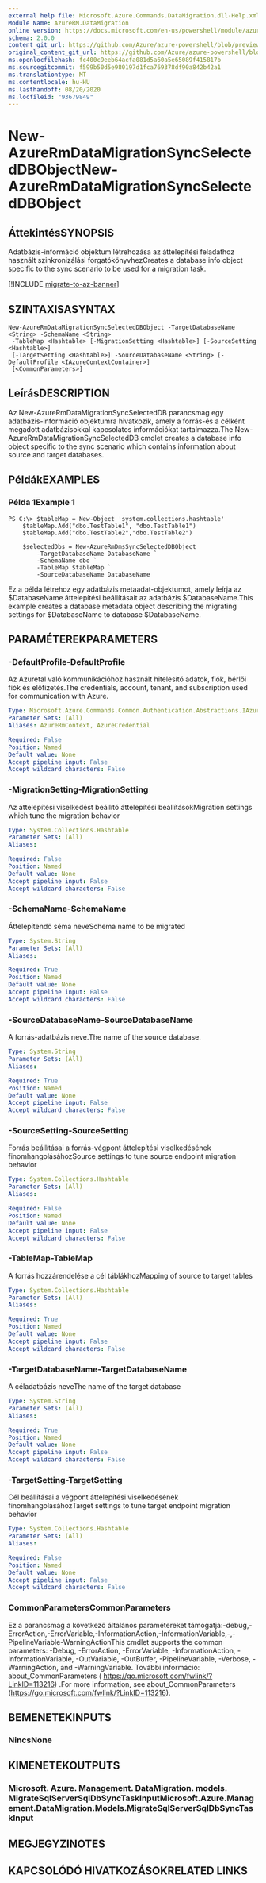 ```yaml
---
external help file: Microsoft.Azure.Commands.DataMigration.dll-Help.xml
Module Name: AzureRM.DataMigration
online version: https://docs.microsoft.com/en-us/powershell/module/azurerm.datamigration/New-AzureRmDataMigrationSyncSelectedDBObject
schema: 2.0.0
content_git_url: https://github.com/Azure/azure-powershell/blob/preview/src/ResourceManager/DataMigration/Commands.DataMigration/help/New-AzureRmDataMigrationSyncSelectedDBObject.md
original_content_git_url: https://github.com/Azure/azure-powershell/blob/preview/src/ResourceManager/DataMigration/Commands.DataMigration/help/New-AzureRmDataMigrationSyncSelectedDBObject.md
ms.openlocfilehash: fc400c9eeb64acfa081d5a60a5e65089f415817b
ms.sourcegitcommit: f599b50d5e980197d1fca769378df90a842b42a1
ms.translationtype: MT
ms.contentlocale: hu-HU
ms.lasthandoff: 08/20/2020
ms.locfileid: "93679849"
---
```

# <span data-ttu-id="f848b-101">New-AzureRmDataMigrationSyncSelectedDBObject</span><span class="sxs-lookup"><span data-stu-id="f848b-101">New-AzureRmDataMigrationSyncSelectedDBObject</span></span>

## <span data-ttu-id="f848b-102">Áttekintés</span><span class="sxs-lookup"><span data-stu-id="f848b-102">SYNOPSIS</span></span>
<span data-ttu-id="f848b-103">Adatbázis-információ objektum létrehozása az áttelepítési feladathoz használt szinkronizálási forgatókönyvhez</span><span class="sxs-lookup"><span data-stu-id="f848b-103">Creates a database info object specific to the sync scenario to be used for a migration task.</span></span>

[!INCLUDE [migrate-to-az-banner](../../includes/migrate-to-az-banner.md)]

## <span data-ttu-id="f848b-104">SZINTAXISA</span><span class="sxs-lookup"><span data-stu-id="f848b-104">SYNTAX</span></span>

```
New-AzureRmDataMigrationSyncSelectedDBObject -TargetDatabaseName <String> -SchemaName <String>
 -TableMap <Hashtable> [-MigrationSetting <Hashtable>] [-SourceSetting <Hashtable>]
 [-TargetSetting <Hashtable>] -SourceDatabaseName <String> [-DefaultProfile <IAzureContextContainer>]
 [<CommonParameters>]
```

## <span data-ttu-id="f848b-105">Leírás</span><span class="sxs-lookup"><span data-stu-id="f848b-105">DESCRIPTION</span></span>

<span data-ttu-id="f848b-106">Az New-AzureRmDataMigrationSyncSelectedDB parancsmag egy adatbázis-információ objektumra hivatkozik, amely a forrás-és a célként megadott adatbázisokkal kapcsolatos információkat tartalmazza.</span><span class="sxs-lookup"><span data-stu-id="f848b-106">The New-AzureRmDataMigrationSyncSelectedDB cmdlet creates a database info object specific to the sync scenario which contains information about source and target databases.</span></span>

## <span data-ttu-id="f848b-107">Példák</span><span class="sxs-lookup"><span data-stu-id="f848b-107">EXAMPLES</span></span>

### <span data-ttu-id="f848b-108">Példa 1</span><span class="sxs-lookup"><span data-stu-id="f848b-108">Example 1</span></span>
```
PS C:\> $tableMap = New-Object 'system.collections.hashtable'
    $tableMap.Add("dbo.TestTable1", "dbo.TestTable1")
    $tableMap.Add("dbo.TestTable2","dbo.TestTable2")

    $selectedDbs = New-AzureRmDmsSyncSelectedDBObject 
        -TargetDatabaseName DatabaseName `
        -SchemaName dbo `
        -TableMap $tableMap `
        -SourceDatabaseName DatabaseName
```

<span data-ttu-id="f848b-109">Ez a példa létrehoz egy adatbázis metaadat-objektumot, amely leírja az $DatabaseName áttelepítési beállításait az adatbázis $DatabaseName.</span><span class="sxs-lookup"><span data-stu-id="f848b-109">This example creates a database metadata object describing the migrating settings for $DatabaseName to database $DatabaseName.</span></span>  

## <span data-ttu-id="f848b-110">PARAMÉTEREK</span><span class="sxs-lookup"><span data-stu-id="f848b-110">PARAMETERS</span></span>

### <span data-ttu-id="f848b-111">-DefaultProfile</span><span class="sxs-lookup"><span data-stu-id="f848b-111">-DefaultProfile</span></span>
<span data-ttu-id="f848b-112">Az Azuretal való kommunikációhoz használt hitelesítő adatok, fiók, bérlői fiók és előfizetés.</span><span class="sxs-lookup"><span data-stu-id="f848b-112">The credentials, account, tenant, and subscription used for communication with Azure.</span></span>

```yaml
Type: Microsoft.Azure.Commands.Common.Authentication.Abstractions.IAzureContextContainer
Parameter Sets: (All)
Aliases: AzureRmContext, AzureCredential

Required: False
Position: Named
Default value: None
Accept pipeline input: False
Accept wildcard characters: False
```

### <span data-ttu-id="f848b-113">-MigrationSetting</span><span class="sxs-lookup"><span data-stu-id="f848b-113">-MigrationSetting</span></span>
<span data-ttu-id="f848b-114">Az áttelepítési viselkedést beállító áttelepítési beállítások</span><span class="sxs-lookup"><span data-stu-id="f848b-114">Migration settings which tune the migration behavior</span></span>

```yaml
Type: System.Collections.Hashtable
Parameter Sets: (All)
Aliases:

Required: False
Position: Named
Default value: None
Accept pipeline input: False
Accept wildcard characters: False
```

### <span data-ttu-id="f848b-115">-SchemaName</span><span class="sxs-lookup"><span data-stu-id="f848b-115">-SchemaName</span></span>
<span data-ttu-id="f848b-116">Áttelepítendő séma neve</span><span class="sxs-lookup"><span data-stu-id="f848b-116">Schema name to be migrated</span></span>

```yaml
Type: System.String
Parameter Sets: (All)
Aliases:

Required: True
Position: Named
Default value: None
Accept pipeline input: False
Accept wildcard characters: False
```

### <span data-ttu-id="f848b-117">-SourceDatabaseName</span><span class="sxs-lookup"><span data-stu-id="f848b-117">-SourceDatabaseName</span></span>
<span data-ttu-id="f848b-118">A forrás-adatbázis neve.</span><span class="sxs-lookup"><span data-stu-id="f848b-118">The name of the source database.</span></span>

```yaml
Type: System.String
Parameter Sets: (All)
Aliases:

Required: True
Position: Named
Default value: None
Accept pipeline input: False
Accept wildcard characters: False
```

### <span data-ttu-id="f848b-119">-SourceSetting</span><span class="sxs-lookup"><span data-stu-id="f848b-119">-SourceSetting</span></span>
<span data-ttu-id="f848b-120">Forrás beállításai a forrás-végpont áttelepítési viselkedésének finomhangolásához</span><span class="sxs-lookup"><span data-stu-id="f848b-120">Source settings to tune source endpoint migration behavior</span></span>

```yaml
Type: System.Collections.Hashtable
Parameter Sets: (All)
Aliases:

Required: False
Position: Named
Default value: None
Accept pipeline input: False
Accept wildcard characters: False
```

### <span data-ttu-id="f848b-121">-TableMap</span><span class="sxs-lookup"><span data-stu-id="f848b-121">-TableMap</span></span>
<span data-ttu-id="f848b-122">A forrás hozzárendelése a cél táblákhoz</span><span class="sxs-lookup"><span data-stu-id="f848b-122">Mapping of source to target tables</span></span>

```yaml
Type: System.Collections.Hashtable
Parameter Sets: (All)
Aliases:

Required: True
Position: Named
Default value: None
Accept pipeline input: False
Accept wildcard characters: False
```

### <span data-ttu-id="f848b-123">-TargetDatabaseName</span><span class="sxs-lookup"><span data-stu-id="f848b-123">-TargetDatabaseName</span></span>
<span data-ttu-id="f848b-124">A céladatbázis neve</span><span class="sxs-lookup"><span data-stu-id="f848b-124">The name of the target database</span></span>

```yaml
Type: System.String
Parameter Sets: (All)
Aliases:

Required: True
Position: Named
Default value: None
Accept pipeline input: False
Accept wildcard characters: False
```

### <span data-ttu-id="f848b-125">-TargetSetting</span><span class="sxs-lookup"><span data-stu-id="f848b-125">-TargetSetting</span></span>
<span data-ttu-id="f848b-126">Cél beállításai a végpont áttelepítési viselkedésének finomhangolásához</span><span class="sxs-lookup"><span data-stu-id="f848b-126">Target settings to tune target endpoint migration behavior</span></span>

```yaml
Type: System.Collections.Hashtable
Parameter Sets: (All)
Aliases:

Required: False
Position: Named
Default value: None
Accept pipeline input: False
Accept wildcard characters: False
```

### <span data-ttu-id="f848b-127">CommonParameters</span><span class="sxs-lookup"><span data-stu-id="f848b-127">CommonParameters</span></span>
<span data-ttu-id="f848b-128">Ez a parancsmag a következő általános paramétereket támogatja:-debug,-ErrorAction,-ErrorVariable,-InformationAction,-InformationVariable,-,-PipelineVariable-WarningAction</span><span class="sxs-lookup"><span data-stu-id="f848b-128">This cmdlet supports the common parameters: -Debug, -ErrorAction, -ErrorVariable, -InformationAction, -InformationVariable, -OutVariable, -OutBuffer, -PipelineVariable, -Verbose, -WarningAction, and -WarningVariable.</span></span> <span data-ttu-id="f848b-129">További információ: about_CommonParameters ( https://go.microsoft.com/fwlink/?LinkID=113216) .</span><span class="sxs-lookup"><span data-stu-id="f848b-129">For more information, see about_CommonParameters (https://go.microsoft.com/fwlink/?LinkID=113216).</span></span>

## <span data-ttu-id="f848b-130">BEMENETEK</span><span class="sxs-lookup"><span data-stu-id="f848b-130">INPUTS</span></span>

### <span data-ttu-id="f848b-131">Nincs</span><span class="sxs-lookup"><span data-stu-id="f848b-131">None</span></span>

## <span data-ttu-id="f848b-132">KIMENETEK</span><span class="sxs-lookup"><span data-stu-id="f848b-132">OUTPUTS</span></span>

### <span data-ttu-id="f848b-133">Microsoft. Azure. Management. DataMigration. models. MigrateSqlServerSqlDbSyncTaskInput</span><span class="sxs-lookup"><span data-stu-id="f848b-133">Microsoft.Azure.Management.DataMigration.Models.MigrateSqlServerSqlDbSyncTaskInput</span></span>

## <span data-ttu-id="f848b-134">MEGJEGYZI</span><span class="sxs-lookup"><span data-stu-id="f848b-134">NOTES</span></span>

## <span data-ttu-id="f848b-135">KAPCSOLÓDÓ HIVATKOZÁSOK</span><span class="sxs-lookup"><span data-stu-id="f848b-135">RELATED LINKS</span></span>
